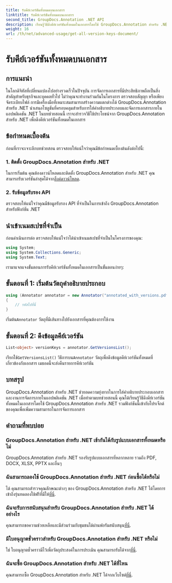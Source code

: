 ```yaml
---
title: รับคีย์เวอร์ชันทั้งหมดบนเอกสาร
linktitle: รับคีย์เวอร์ชันทั้งหมดบนเอกสาร
second_title: GroupDocs.Annotation .NET API
description: เรียนรู้วิธีดึงคีย์เวอร์ชันทั้งหมดในเอกสารโดยใช้ GroupDocs.Annotation สำหรับ .NET เพิ่มความสามารถในการจัดการเอกสารของคุณด้วยความครอบคลุมนี้
weight: 16
url: /th/net/advanced-usage/get-all-version-keys-document/
---
```


# รับคีย์เวอร์ชันทั้งหมดบนเอกสาร

## การแนะนำ
ในโลกดิจิทัลที่เปลี่ยนแปลงไปอย่างรวดเร็วในปัจจุบัน การจัดการเอกสารที่มีประสิทธิภาพถือเป็นสิ่งสำคัญสำหรับธุรกิจและบุคคลทั่วไป ไม่ว่าคุณจะทำงานร่วมกันในโครงการ ตรวจสอบสัญญา หรือเพียงจัดระเบียบไฟล์ การมีเครื่องมือที่เหมาะสมสามารถสร้างความแตกต่างได้ GroupDocs.Annotation สำหรับ .NET นำเสนอโซลูชันที่ครอบคลุมสำหรับการใส่คำอธิบายประกอบและจัดการเอกสารภายในแอปพลิเคชัน .NET ในบทช่วยสอนนี้ เราจะสำรวจวิธีใช้ประโยชน์จาก GroupDocs.Annotation สำหรับ .NET เพื่อดึงคีย์เวอร์ชันทั้งหมดในเอกสาร
## ข้อกำหนดเบื้องต้น
ก่อนที่เราจะเจาะลึกบทช่วยสอน ตรวจสอบให้แน่ใจว่าคุณมีข้อกำหนดเบื้องต้นดังต่อไปนี้:
### 1. ติดตั้ง GroupDocs.Annotation สำหรับ .NET
 ในการเริ่มต้น คุณต้องดาวน์โหลดและติดตั้ง GroupDocs.Annotation สำหรับ .NET คุณสามารถรับเวอร์ชันล่าสุดได้จาก[ลิ้งค์ดาวน์โหลด](https://releases.groupdocs.com/annotation/net/).
### 2. รับข้อมูลรับรอง API
ตรวจสอบให้แน่ใจว่าคุณมีข้อมูลรับรอง API ที่จำเป็นในการเข้าถึง GroupDocs.Annotation สำหรับฟังก์ชัน .NET

## นำเข้าเนมสเปซที่จำเป็น
ก่อนดำเนินการต่อ ตรวจสอบให้แน่ใจว่าได้นำเข้าเนมสเปซที่จำเป็นในโครงการของคุณ:
```csharp
using System;
using System.Collections.Generic;
using System.Text;
```

เรามาแจกแจงขั้นตอนการรับคีย์เวอร์ชันทั้งหมดในเอกสารเป็นขั้นตอนง่ายๆ:
## ขั้นตอนที่ 1: เริ่มต้นวัตถุคำอธิบายประกอบ
```csharp
using (Annotator annotator = new Annotator("annotated_with_versions.pdf"))
{
    // รหัสไปที่นี่
}
```
 เริ่มต้น`Annotator` วัตถุที่มีเส้นทางไปยังเอกสารที่คุณต้องการใช้งาน
## ขั้นตอนที่ 2: ดึงข้อมูลคีย์เวอร์ชัน
```csharp
List<object> versionKeys = annotator.GetVersionsList();
```
 เรียกใช้`GetVersionsList()` วิธีการบน`Annotator` วัตถุเพื่อดึงข้อมูลคีย์เวอร์ชันทั้งหมดที่เกี่ยวข้องกับเอกสาร เมธอดนี้จะส่งคืนรายการคีย์เวอร์ชัน

## บทสรุป
GroupDocs.Annotation สำหรับ .NET ช่วยลดความยุ่งยากในการใส่คำอธิบายประกอบเอกสารและงานการจัดการภายในแอปพลิเคชัน .NET เมื่อทำตามบทช่วยสอนนี้ คุณได้เรียนรู้วิธีดึงคีย์เวอร์ชันทั้งหมดในเอกสารโดยใช้ GroupDocs.Annotation สำหรับ .NET รวมฟังก์ชันนี้เข้ากับโปรเจ็กต์ของคุณเพื่อเพิ่มความสามารถในการจัดการเอกสาร
## คำถามที่พบบ่อย
### GroupDocs.Annotation สำหรับ .NET เข้ากันได้กับรูปแบบเอกสารทั้งหมดหรือไม่
GroupDocs.Annotation สำหรับ .NET รองรับรูปแบบเอกสารที่หลากหลาย รวมถึง PDF, DOCX, XLSX, PPTX และอื่นๆ
### ฉันสามารถลองใช้ GroupDocs.Annotation สำหรับ .NET ก่อนซื้อได้หรือไม่
 ได้ คุณสามารถสำรวจคุณลักษณะต่างๆ ของ GroupDocs.Annotation สำหรับ .NET ได้โดยการเข้าถึงรุ่นทดลองใช้ฟรีที่มีให้[ที่นี่](https://releases.groupdocs.com/).
### ฉันจะรับการสนับสนุนสำหรับ GroupDocs.Annotation สำหรับ .NET ได้อย่างไร
 คุณสามารถขอความช่วยเหลือและมีส่วนร่วมกับชุมชนได้ผ่านฟอรัมสนับสนุน[ที่นี่](https://forum.groupdocs.com/c/annotation/10).
### มีใบอนุญาตชั่วคราวสำหรับ GroupDocs.Annotation สำหรับ .NET หรือไม่
 ใช่ ใบอนุญาตชั่วคราวมีไว้เพื่อวัตถุประสงค์ในการประเมิน คุณสามารถรับได้จาก[ที่นี่](https://purchase.groupdocs.com/temporary-license/).
### ฉันจะซื้อ GroupDocs.Annotation สำหรับ .NET ได้ที่ไหน
 คุณสามารถซื้อ GroupDocs.Annotation สำหรับ .NET ได้จากเว็บไซต์[ที่นี่](https://purchase.groupdocs.com/buy).